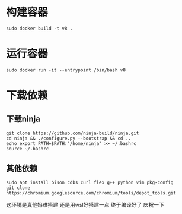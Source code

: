 # 构建容器
`sudo docker build -t v8 .`
# 运行容器
`sudo docker run -it --entrypoint /bin/bash v8`
# 下载依赖
## 下载ninja
```
git clone https://github.com/ninja-build/ninja.git
cd ninja && ./configure.py --bootstrap && cd ..
echo export PATH=$PATH:"/home/ninja" >> ~/.bashrc
source ~/.bashrc
```
## 其他依赖
```
sudo apt install bison cdbs curl flex g++ python vim pkg-config
git clone https://chromium.googlesource.com/chromium/tools/depot_tools.git 
```
这环境是真他妈难搭建
还是用wsl好搭建一点
终于编译好了 庆祝一下